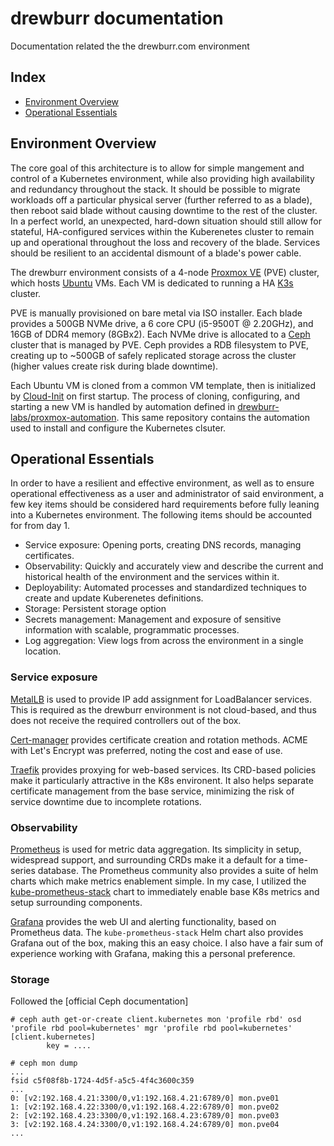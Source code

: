 # drewburr documentation

Documentation related the the drewburr.com environment

## Index

- [Environment Overview](#environment-overview)
- [Operational Essentials](#operational-essentials)

## Environment Overview

The core goal of this architecture is to allow for simple mangement and control of a Kubernetes environment, while also providing high availability and redundancy throughout the stack. It should be possible to migrate workloads off a particular physical server (further referred to as a blade), then reboot said blade without causing downtime to the rest of the cluster. In a perfect world, an unexpected, hard-down situation should still allow for stateful, HA-configured services within the Kuberenetes cluster to remain up and operational throughout the loss and recovery of the blade. Services should be resilient to an accidental dismount of a blade's power cable.

The drewburr environment consists of a 4-node [Proxmox VE](https://pve.proxmox.com/wiki/Main_Page) (PVE) cluster, which hosts [Ubuntu](https://ubuntu.com/download/server) VMs. Each VM is dedicated to running a HA [K3s](https://k3s.io/) cluster.

PVE is manually provisioned on bare metal via ISO installer. Each blade provides a 500GB NVMe drive, a 6 core CPU (i5-9500T @ 2.20GHz), and 16GB of DDR4 memory (8GBx2). Each NVMe drive is allocated to a [Ceph](https://docs.ceph.com/en/latest/) cluster that is managed by PVE. Ceph provides a RDB filesystem to PVE, creating up to ~500GB of safely replicated storage across the cluster (higher values create risk during blade downtime).

Each Ubuntu VM is cloned from a common VM template, then is initialized by [Cloud-Init](https://cloudinit.readthedocs.io/en/latest/) on first startup. The process of cloning, configuring, and starting a new VM is handled by automation defined in [drewburr-labs/proxmox-automation](https://github.com/drewburr-labs/proxmox-automation). This same repository contains the automation used to install and configure the Kubernetes clsuter.

## Operational Essentials

In order to have a resilient and effective environment, as well as to ensure operational effectiveness as a user and administrator of said environment, a few key items should be considered hard requirements before fully leaning into a Kubernetes environment. The following items should be accounted for from day 1.

- Service exposure: Opening ports, creating DNS records, managing certificates.
- Observability: Quickly and accurately view and describe the current and historical health of the environment and the services within it.
- Deployability: Automated processes and standardized techniques to create and update Kuberenetes definitions.
- Storage: Persistent storage option
- Secrets management: Management and exposure of sensitive information with scalable, programmatic processes.
- Log aggregation: View logs from across the environment in a single location.

### Service exposure

[MetalLB](https://metallb.universe.tf/)  is used to provide IP add assignment for LoadBalancer services. This is required as the drewburr environment is not cloud-based, and thus does not receive the required controllers out of the box.

[Cert-manager](https://cert-manager.io/) provides certificate creation and rotation methods. ACME with Let's Encrypt was preferred, noting the cost and ease of use.

[Traefik](https://traefik.io/traefik/) provides proxying for web-based services. Its CRD-based  policies make it particularly attractive in the K8s environent. It also helps separate certificate management from the base service, minimizing the risk of service downtime due to incomplete rotations.

### Observability

[Prometheus](https://prometheus.io/) is used for metric data aggregation. Its simplicity in setup, widespread support, and surrounding CRDs make it a default for a time-series database. The Prometheus community also provides a suite of helm charts which make metrics enablement simple. In my case, I utilized the [kube-prometheus-stack](https://github.com/prometheus-community/helm-charts/tree/main/charts/kube-prometheus-stack) chart to immediately enable base K8s metrics and setup surrounding components.

[Grafana](https://grafana.com/) provides the web UI and alerting functionality, based on Prometheus data. The `kube-prometheus-stack` Helm chart also provides Grafana out of the box, making this an easy choice. I also have a fair sum of experience working with Grafana, making this a personal preference.

### Storage

Followed the [official Ceph documentation]

```shell
# ceph auth get-or-create client.kubernetes mon 'profile rbd' osd 'profile rbd pool=kubernetes' mgr 'profile rbd pool=kubernetes'
[client.kubernetes]
        key = ....

# ceph mon dump
...
fsid c5f08f8b-1724-4d5f-a5c5-4f4c3600c359
...
0: [v2:192.168.4.21:3300/0,v1:192.168.4.21:6789/0] mon.pve01
1: [v2:192.168.4.22:3300/0,v1:192.168.4.22:6789/0] mon.pve02
2: [v2:192.168.4.23:3300/0,v1:192.168.4.23:6789/0] mon.pve03
3: [v2:192.168.4.24:3300/0,v1:192.168.4.24:6789/0] mon.pve04
...
```
